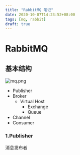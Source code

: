 ```yaml
---
title: "RabbitMQ 笔记"
date: 2020-10-07T14:23:52+08:00
tags: [mq, rabbit]
draft: true
---
```

<!--more--> 
# RabbitMQ

## 基本结构

![mq.png](https://i.loli.net/2020/12/04/Lr15kSygMxRCil3.png)

- Publisher 
- Broker
    - Virtual Host
        - Exchange
        - Queue
- Channel
- Consumer

### 1.Publisher

消息发布者 
